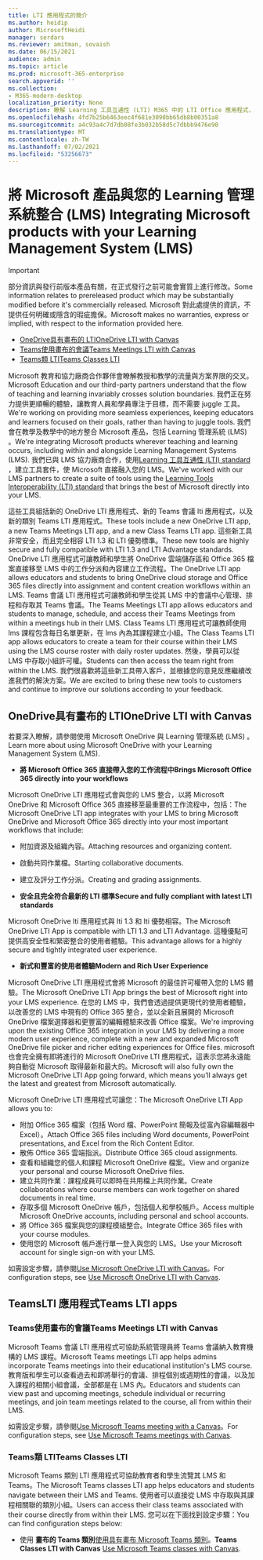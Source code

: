 ```yaml
---
title: LTI 應用程式的簡介
ms.author: heidip
author: MicrosoftHeidi
manager: serdars
ms.reviewer: amitman, sovaish
ms.date: 06/15/2021
audience: admin
ms.topic: article
ms.prod: microsoft-365-enterprise
search.appverid: ''
ms.collection:
- M365-modern-desktop
localization_priority: None
description: 瞭解 Learning 工具互通性 (LTI) M365 中的 LTI Office 應用程式，以及如何在將 Office 應用程式整合至 Learning 管理系統 (LMS) 時，協助進行教育。
ms.openlocfilehash: 4fd7b25b6463eec4f681e3090bb65db8b00351a8
ms.sourcegitcommit: a4c93a4c7d7db08fe3b032b58d5c7dbbb9476e90
ms.translationtype: MT
ms.contentlocale: zh-TW
ms.lasthandoff: 07/02/2021
ms.locfileid: "53256673"
---
```

# <a name="integrating-microsoft-products-with-your-learning-management-system-lms"></a><span data-ttu-id="956d0-103">將 Microsoft 產品與您的 Learning 管理系統整合 (LMS) </span><span class="sxs-lookup"><span data-stu-id="956d0-103">Integrating Microsoft products with your Learning Management System (LMS)</span></span>

> [!IMPORTANT]
> <span data-ttu-id="956d0-104">部分資訊與發行前版本產品有關，在正式發行之前可能會實質上進行修改。</span><span class="sxs-lookup"><span data-stu-id="956d0-104">Some information relates to prereleased product which may be substantially modified before it's commercially released.</span></span> <span data-ttu-id="956d0-105">Microsoft 對此處提供的資訊，不提供任何明確或隱含的瑕疵擔保。</span><span class="sxs-lookup"><span data-stu-id="956d0-105">Microsoft makes no warranties, express or implied, with respect to the information provided here.</span></span>

- [<span data-ttu-id="956d0-106">OneDrive具有畫布的 LTI</span><span class="sxs-lookup"><span data-stu-id="956d0-106">OneDrive LTI with Canvas</span></span>](#onedrive-lti-with-canvas)
- [<span data-ttu-id="956d0-107">Teams使用畫布的會議</span><span class="sxs-lookup"><span data-stu-id="956d0-107">Teams Meetings LTI with Canvas</span></span>](#teams-meetings-lti-with-canvas)
- [<span data-ttu-id="956d0-108">Teams類 LTI</span><span class="sxs-lookup"><span data-stu-id="956d0-108">Teams Classes LTI</span></span>](#teams-classes-lti)

<span data-ttu-id="956d0-109">Microsoft 教育和協力廠商合作夥伴會瞭解教授和教學的流量與方案界限的交叉。</span><span class="sxs-lookup"><span data-stu-id="956d0-109">Microsoft Education and our third-party partners understand that the flow of teaching and learning invariably crosses solution boundaries.</span></span> <span data-ttu-id="956d0-110">我們正在努力提供更順暢的體驗，讓教育人員和學員專注于目標，而不需要 juggle 工具。</span><span class="sxs-lookup"><span data-stu-id="956d0-110">We're working on providing more seamless experiences, keeping educators and learners focused on their goals, rather than having to juggle tools.</span></span> <span data-ttu-id="956d0-111">我們會在教學及教學中的地方整合 Microsoft 產品，包括 Learning 管理系統 (LMS) 。</span><span class="sxs-lookup"><span data-stu-id="956d0-111">We're integrating Microsoft products wherever teaching and learning occurs, including within and alongside Learning Management Systems (LMS).</span></span> <span data-ttu-id="956d0-112">我們已與 LMS 協力廠商合作，使用[Learning 工具互通性 (LTI) standard](https://www.imsglobal.org/activity/learning-tools-interoperability) ，建立工具套件，使 Microsoft 直接融入您的 LMS。</span><span class="sxs-lookup"><span data-stu-id="956d0-112">We've worked with our LMS partners to create a suite of tools using the [Learning Tools Interoperability (LTI) standard](https://www.imsglobal.org/activity/learning-tools-interoperability) that brings the best of Microsoft directly into your LMS.</span></span>

<span data-ttu-id="956d0-113">這些工具組括新的 OneDrive LTI 應用程式、新的 Teams 會議 lti 應用程式，以及新的類別 Teams LTI 應用程式。</span><span class="sxs-lookup"><span data-stu-id="956d0-113">These tools include a new OneDrive LTI app, a new Teams Meetings LTI app, and a new Class Teams LTI app.</span></span> <span data-ttu-id="956d0-114">這些新工具非常安全，而且完全相容 LTI 1.3 和 LTI 優勢標準。</span><span class="sxs-lookup"><span data-stu-id="956d0-114">These new tools are highly secure and fully compatible with LTI 1.3 and LTI Advantage standards.</span></span> <span data-ttu-id="956d0-115">OneDrive LTI 應用程式可讓教師和學生將 OneDrive 雲端儲存區和 Office 365 檔案直接移至 LMS 中的工作分派和內容建立工作流程。</span><span class="sxs-lookup"><span data-stu-id="956d0-115">The OneDrive LTI app allows educators and students to bring OneDrive cloud storage and Office 365 files directly into assignment and content creation workflows within an LMS.</span></span> <span data-ttu-id="956d0-116">Teams 會議 LTI 應用程式可讓教師和學生從其 LMS 中的會議中心管理、排程和存取其 Teams 會議。</span><span class="sxs-lookup"><span data-stu-id="956d0-116">The Teams Meetings LTI app allows educators and students to manage, schedule, and access their Teams Meetings from within a meetings hub in their LMS.</span></span> <span data-ttu-id="956d0-117">Class Teams LTI 應用程式可讓教師使用 lms 課程包含每日名單更新，在 lms 內為其課程建立小組。</span><span class="sxs-lookup"><span data-stu-id="956d0-117">The Class Teams LTI app allows educators to create a team for their course within their LMS using the LMS course roster with daily roster updates.</span></span> <span data-ttu-id="956d0-118">然後，學員可以從 LMS 中存取小組許可權。</span><span class="sxs-lookup"><span data-stu-id="956d0-118">Students can then access the team right from within the LMS.</span></span> <span data-ttu-id="956d0-119">我們很喜歡將這些新工具帶入客戶，並根據您的意見反應繼續改進我們的解決方案。</span><span class="sxs-lookup"><span data-stu-id="956d0-119">We are excited to bring these new tools to customers and continue to improve our solutions according to your feedback.</span></span>

## <a name="onedrive-lti-with-canvas"></a><span data-ttu-id="956d0-120">OneDrive具有畫布的 LTI</span><span class="sxs-lookup"><span data-stu-id="956d0-120">OneDrive LTI with Canvas</span></span>

<span data-ttu-id="956d0-121">若要深入瞭解，請參閱使用 Microsoft OneDrive 與 Learning 管理系統 (LMS) 。</span><span class="sxs-lookup"><span data-stu-id="956d0-121">Learn more about using Microsoft OneDrive with your Learning Management System (LMS).</span></span>

- <span data-ttu-id="956d0-122">**將 Microsoft Office 365 直接帶入您的工作流程中**</span><span class="sxs-lookup"><span data-stu-id="956d0-122">**Brings Microsoft Office 365 directly into your workflows**</span></span>

<span data-ttu-id="956d0-123">Microsoft OneDrive LTI 應用程式會與您的 LMS 整合，以將 Microsoft OneDrive 和 Microsoft Office 365 直接移至最重要的工作流程中，包括：</span><span class="sxs-lookup"><span data-stu-id="956d0-123">The Microsoft OneDrive LTI app integrates with your LMS to bring Microsoft OneDrive and Microsoft Office 365 directly into your most important workflows that include:</span></span>

- <span data-ttu-id="956d0-124">附加資源及組織內容。</span><span class="sxs-lookup"><span data-stu-id="956d0-124">Attaching resources and organizing content.</span></span>
- <span data-ttu-id="956d0-125">啟動共同作業檔。</span><span class="sxs-lookup"><span data-stu-id="956d0-125">Starting collaborative documents.</span></span>
- <span data-ttu-id="956d0-126">建立及評分工作分派。</span><span class="sxs-lookup"><span data-stu-id="956d0-126">Creating and grading assignments.</span></span>

- <span data-ttu-id="956d0-127">**安全且完全符合最新的 LTI 標準**</span><span class="sxs-lookup"><span data-stu-id="956d0-127">**Secure and fully compliant with latest LTI standards**</span></span>

<span data-ttu-id="956d0-128">Microsoft OneDrive lti 應用程式與 lti 1.3 和 lti 優勢相容。</span><span class="sxs-lookup"><span data-stu-id="956d0-128">The Microsoft OneDrive LTI App is compatible with LTI 1.3 and LTI Advantage.</span></span> <span data-ttu-id="956d0-129">這種優點可提供高安全性和緊密整合的使用者體驗。</span><span class="sxs-lookup"><span data-stu-id="956d0-129">This advantage allows for a highly secure and tightly integrated user experience.</span></span>

- <span data-ttu-id="956d0-130">**新式和豐富的使用者體驗**</span><span class="sxs-lookup"><span data-stu-id="956d0-130">**Modern and Rich User Experience**</span></span>

<span data-ttu-id="956d0-131">Microsoft OneDrive LTI 應用程式會將 Microsoft 的最佳許可權帶入您的 LMS 體驗。</span><span class="sxs-lookup"><span data-stu-id="956d0-131">The Microsoft OneDrive LTI App brings the best of Microsoft right into your LMS experience.</span></span> <span data-ttu-id="956d0-132">在您的 LMS 中，我們會透過提供更現代的使用者體驗，以改善您的 LMS 中現有的 Office 365 整合，並以全新且展開的 Microsoft OneDrive 檔案選擇器和更豐富的編輯體驗來改善 Office 檔案。</span><span class="sxs-lookup"><span data-stu-id="956d0-132">We're improving upon the existing Office 365 integration in your LMS by delivering a more modern user experience, complete with a new and expanded Microsoft OneDrive file picker and richer editing experiences for Office files.</span></span> <span data-ttu-id="956d0-133">microsoft 也會完全擁有即將進行的 Microsoft OneDrive LTI 應用程式，這表示您將永遠能夠自動從 Microsoft 取得最新和最大的。</span><span class="sxs-lookup"><span data-stu-id="956d0-133">Microsoft will also fully own the Microsoft OneDrive LTI App going forward, which means you’ll always get the latest and greatest from Microsoft automatically.</span></span>

<span data-ttu-id="956d0-134">Microsoft OneDrive LTI 應用程式可讓您：</span><span class="sxs-lookup"><span data-stu-id="956d0-134">The Microsoft OneDrive LTI App allows you to:</span></span>

- <span data-ttu-id="956d0-135">附加 Office 365 檔案（包括 Word 檔、PowerPoint 簡報及從富內容編輯器中 Excel）。</span><span class="sxs-lookup"><span data-stu-id="956d0-135">Attach Office 365 files including Word documents, PowerPoint presentations, and Excel from the Rich Content Editor.</span></span>
- <span data-ttu-id="956d0-136">散佈 Office 365 雲端指派。</span><span class="sxs-lookup"><span data-stu-id="956d0-136">Distribute Office 365 cloud assignments.</span></span>
- <span data-ttu-id="956d0-137">查看和組織您的個人和課程 Microsoft OneDrive 檔案。</span><span class="sxs-lookup"><span data-stu-id="956d0-137">View and organize your personal and course Microsoft OneDrive files.</span></span>
- <span data-ttu-id="956d0-138">建立共同作業：課程成員可以即時在共用檔上共同作業。</span><span class="sxs-lookup"><span data-stu-id="956d0-138">Create collaborations where course members can work together on shared documents in real time.</span></span>
- <span data-ttu-id="956d0-139">存取多個 Microsoft OneDrive 帳戶，包括個人和學校帳戶。</span><span class="sxs-lookup"><span data-stu-id="956d0-139">Access multiple Microsoft OneDrive accounts, including personal and school accounts.</span></span>
- <span data-ttu-id="956d0-140">將 Office 365 檔案與您的課程模組整合。</span><span class="sxs-lookup"><span data-stu-id="956d0-140">Integrate Office 365 files with your course modules.</span></span>
- <span data-ttu-id="956d0-141">使用您的 Microsoft 帳戶進行單一登入與您的 LMS。</span><span class="sxs-lookup"><span data-stu-id="956d0-141">Use your Microsoft account for single sign-on with your LMS.</span></span>

<span data-ttu-id="956d0-142">如需設定步驟，請參閱[Use Microsoft OneDrive LTI with Canvas](use-onedrive-with-lms.md)。</span><span class="sxs-lookup"><span data-stu-id="956d0-142">For configuration steps, see [Use Microsoft OneDrive LTI with Canvas](use-onedrive-with-lms.md).</span></span>

## <a name="teams-lti-apps"></a><span data-ttu-id="956d0-143">TeamsLTI 應用程式</span><span class="sxs-lookup"><span data-stu-id="956d0-143">Teams LTI apps</span></span>

### <a name="teams-meetings-lti-with-canvas"></a><span data-ttu-id="956d0-144">Teams使用畫布的會議</span><span class="sxs-lookup"><span data-stu-id="956d0-144">Teams Meetings LTI with Canvas</span></span>

<span data-ttu-id="956d0-145">Microsoft Teams 會議 LTI 應用程式可協助系統管理員將 Teams 會議納入教育機構的 LMS 課程。</span><span class="sxs-lookup"><span data-stu-id="956d0-145">Microsoft Teams meetings LTI app helps admins incorporate Teams meetings into their educational institution's LMS course.</span></span> <span data-ttu-id="956d0-146">教育版和學生可以查看過去和即將舉行的會議、排程個別或週期性的會議，以及加入課程的相關小組會議，全部都是在 LMS 內。</span><span class="sxs-lookup"><span data-stu-id="956d0-146">Educators and students can view past and upcoming meetings, schedule individual or recurring meetings, and join team meetings related to the course, all from within their LMS.</span></span>

<span data-ttu-id="956d0-147">如需設定步驟，請參閱[Use Microsoft Teams meeting with a Canvas](teams-meetings-with-canvas.md)。</span><span class="sxs-lookup"><span data-stu-id="956d0-147">For configuration steps, see [Use Microsoft Teams meetings with Canvas](teams-meetings-with-canvas.md).</span></span>

### <a name="teams-classes-lti"></a><span data-ttu-id="956d0-148">Teams類 LTI</span><span class="sxs-lookup"><span data-stu-id="956d0-148">Teams Classes LTI</span></span>

<span data-ttu-id="956d0-149">Microsoft Teams 類別 LTI 應用程式可協助教育者和學生流覽其 LMS 和 Teams。</span><span class="sxs-lookup"><span data-stu-id="956d0-149">The Microsoft Teams classes LTI app helps educators and students navigate between their LMS and Teams.</span></span> <span data-ttu-id="956d0-150">使用者可以直接從 LMS 中存取與其課程相關聯的類別小組。</span><span class="sxs-lookup"><span data-stu-id="956d0-150">Users can access their class teams associated with their course directly from within their LMS.</span></span> <span data-ttu-id="956d0-151">您可以在下面找到設定步驟：</span><span class="sxs-lookup"><span data-stu-id="956d0-151">You can find configuration steps below:</span></span>

- <span data-ttu-id="956d0-152">使用 **畫布的 Teams 類別**[使用具有畫布 Microsoft Teams 類別](teams-classes-with-canvas.md)。</span><span class="sxs-lookup"><span data-stu-id="956d0-152">**Teams Classes LTI with Canvas** [Use Microsoft Teams classes with Canvas](teams-classes-with-canvas.md).</span></span>
